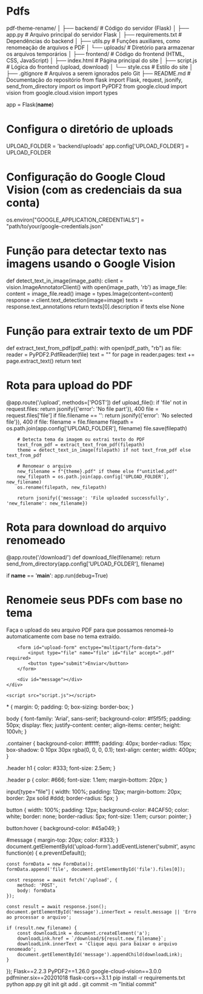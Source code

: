 # Pdfs
pdf-theme-rename/
│
├── backend/              # Código do servidor (Flask)
│   ├── app.py            # Arquivo principal do servidor Flask
│   ├── requirements.txt  # Dependências do backend
│   ├── utils.py          # Funções auxiliares, como renomeação de arquivos e PDF
│   └── uploads/          # Diretório para armazenar os arquivos temporários
│
├── frontend/             # Código do frontend (HTML, CSS, JavaScript)
│   ├── index.html        # Página principal do site
│   ├── script.js         # Lógica do frontend (upload, download)
│   └── style.css         # Estilo do site
│
├── .gitignore            # Arquivos a serem ignorados pelo Git
├── README.md             # Documentação do repositório
from flask import Flask, request, jsonify, send_from_directory
import os
import PyPDF2
from google.cloud import vision
from google.cloud.vision import types

app = Flask(__name__)

# Configura o diretório de uploads
UPLOAD_FOLDER = 'backend/uploads'
app.config['UPLOAD_FOLDER'] = UPLOAD_FOLDER

# Configuração do Google Cloud Vision (com as credenciais da sua conta)
os.environ["GOOGLE_APPLICATION_CREDENTIALS"] = "path/to/your/google-credentials.json"

# Função para detectar texto nas imagens usando o Google Vision
def detect_text_in_image(image_path):
    client = vision.ImageAnnotatorClient()
    with open(image_path, 'rb') as image_file:
        content = image_file.read()
    image = types.Image(content=content)
    response = client.text_detection(image=image)
    texts = response.text_annotations
    return texts[0].description if texts else None

# Função para extrair texto de um PDF
def extract_text_from_pdf(pdf_path):
    with open(pdf_path, "rb") as file:
        reader = PyPDF2.PdfReader(file)
        text = ""
        for page in reader.pages:
            text += page.extract_text()
        return text

# Rota para upload do PDF
@app.route('/upload', methods=['POST'])
def upload_file():
    if 'file' not in request.files:
        return jsonify({'error': 'No file part'}), 400
    file = request.files['file']
    if file.filename == '':
        return jsonify({'error': 'No selected file'}), 400
    if file:
        filename = file.filename
        filepath = os.path.join(app.config['UPLOAD_FOLDER'], filename)
        file.save(filepath)
        
        # Detecta tema da imagem ou extrai texto do PDF
        text_from_pdf = extract_text_from_pdf(filepath)
        theme = detect_text_in_image(filepath) if not text_from_pdf else text_from_pdf
        
        # Renomear o arquivo
        new_filename = f"{theme}.pdf" if theme else f"untitled.pdf"
        new_filepath = os.path.join(app.config['UPLOAD_FOLDER'], new_filename)
        os.rename(filepath, new_filepath)

        return jsonify({'message': 'File uploaded successfully', 'new_filename': new_filename})

# Rota para download do arquivo renomeado
@app.route('/download/<filename>')
def download_file(filename):
    return send_from_directory(app.config['UPLOAD_FOLDER'], filename)

if __name__ == '__main__':
    app.run(debug=True)
<!DOCTYPE html>
<html lang="pt-br">
<head>
    <meta charset="UTF-8">
    <meta name="viewport" content="width=device-width, initial-scale=1.0">
    <title>Renomear PDFs</title>
    <link rel="stylesheet" href="style.css">
</head>
<body>
    <div class="container">
        <div class="header">
            <h1>Renomeie seus PDFs com base no tema</h1>
            <p>Faça o upload do seu arquivo PDF para que possamos renomeá-lo automaticamente com base no tema extraído.</p>
        </div>
        
        <form id="upload-form" enctype="multipart/form-data">
            <input type="file" name="file" id="file" accept=".pdf" required>
            <button type="submit">Enviar</button>
        </form>

        <div id="message"></div>
    </div>

    <script src="script.js"></script>
</body>
</html>
* {
    margin: 0;
    padding: 0;
    box-sizing: border-box;
}

body {
    font-family: 'Arial', sans-serif;
    background-color: #f5f5f5;
    padding: 50px;
    display: flex;
    justify-content: center;
    align-items: center;
    height: 100vh;
}

.container {
    background-color: #ffffff;
    padding: 40px;
    border-radius: 15px;
    box-shadow: 0 10px 30px rgba(0, 0, 0, 0.1);
    text-align: center;
    width: 400px;
}

.header h1 {
    color: #333;
    font-size: 2.5em;
}

.header p {
    color: #666;
    font-size: 1.1em;
    margin-bottom: 20px;
}

input[type="file"] {
    width: 100%;
    padding: 12px;
    margin-bottom: 20px;
    border: 2px solid #ddd;
    border-radius: 5px;
}

button {
    width: 100%;
    padding: 12px;
    background-color: #4CAF50;
    color: white;
    border: none;
    border-radius: 5px;
    font-size: 1.1em;
    cursor: pointer;
}

button:hover {
    background-color: #45a049;
}

#message {
    margin-top: 20px;
    color: #333;
}
document.getElementById('upload-form').addEventListener('submit', async function(e) {
    e.preventDefault();
    
    const formData = new FormData();
    formData.append('file', document.getElementById('file').files[0]);

    const response = await fetch('/upload', {
        method: 'POST',
        body: formData
    });

    const result = await response.json();
    document.getElementById('message').innerText = result.message || 'Erro ao processar o arquivo';

    if (result.new_filename) {
        const downloadLink = document.createElement('a');
        downloadLink.href = `/download/${result.new_filename}`;
        downloadLink.innerText = 'Clique aqui para baixar o arquivo renomeado';
        document.getElementById('message').appendChild(downloadLink);
    }
});
Flask==2.2.3
PyPDF2==1.26.0
google-cloud-vision==3.0.0
pdfminer.six==20201018
flask-cors==3.1.1
pip install -r requirements.txt
python app.py
git init
git add .
git commit -m "Initial commit"

